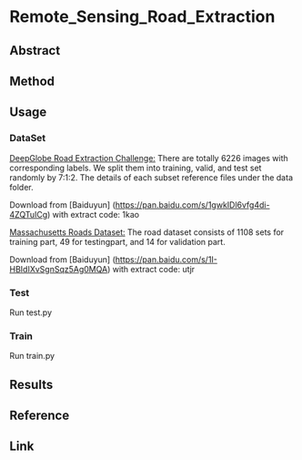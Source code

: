 # Remote_Sensing_Road_Extraction

## Abstract

## Method

## Usage
### DataSet
 
[DeepGlobe Road Extraction Challenge:](https://competitions.codalab.org/competitions/18467#participate-get_starting_kit) There are totally 6226 images with corresponding labels. We split them into training, valid, and test set randomly by 7:1:2. The details of each subset reference files under the data folder.

Download from [Baiduyun] (https://pan.baidu.com/s/1gwkIDl6vfg4di-4ZQTuICg) with extract code: 1kao 


[Massachusetts Roads Dataset:](https://www.cs.toronto.edu/~vmnih/data/) The road dataset consists of 1108 sets for training part, 49 for testingpart, and 14 for validation part.

Download from [Baiduyun] (https://pan.baidu.com/s/1I-HBIdIXvSgnSqz5Ag0MQA) with extract code: utjr 


### Test
Run test.py
### Train
Run train.py

## Results

## Reference

## Link
